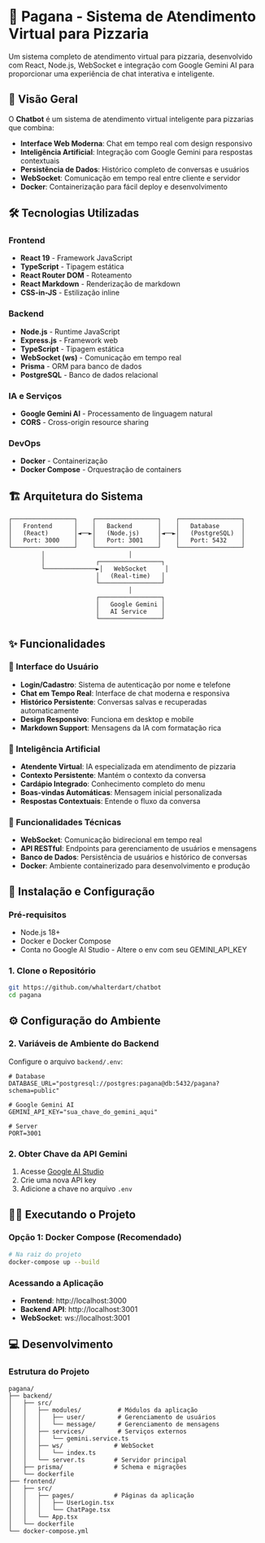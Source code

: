 # 🍕 Pagana - Sistema de Atendimento Virtual para Pizzaria

Um sistema completo de atendimento virtual para pizzaria, desenvolvido com React, Node.js, WebSocket e integração com Google Gemini AI para proporcionar uma experiência de chat interativa e inteligente.


## 🎯 Visão Geral

O **Chatbot** é um sistema de atendimento virtual inteligente para pizzarias que combina:

- **Interface Web Moderna**: Chat em tempo real com design responsivo
- **Inteligência Artificial**: Integração com Google Gemini para respostas contextuais
- **Persistência de Dados**: Histórico completo de conversas e usuários
- **WebSocket**: Comunicação em tempo real entre cliente e servidor
- **Docker**: Containerização para fácil deploy e desenvolvimento

## 🛠 Tecnologias Utilizadas

### Frontend
- **React 19** - Framework JavaScript
- **TypeScript** - Tipagem estática
- **React Router DOM** - Roteamento
- **React Markdown** - Renderização de markdown
- **CSS-in-JS** - Estilização inline

### Backend
- **Node.js** - Runtime JavaScript
- **Express.js** - Framework web
- **TypeScript** - Tipagem estática
- **WebSocket (ws)** - Comunicação em tempo real
- **Prisma** - ORM para banco de dados
- **PostgreSQL** - Banco de dados relacional

### IA e Serviços
- **Google Gemini AI** - Processamento de linguagem natural
- **CORS** - Cross-origin resource sharing

### DevOps
- **Docker** - Containerização
- **Docker Compose** - Orquestração de containers

## 🏗 Arquitetura do Sistema

```
┌─────────────────┐    ┌─────────────────┐    ┌─────────────────┐
│   Frontend      │    │   Backend       │    │   Database      │
│   (React)       │◄──►│   (Node.js)     │◄──►│   (PostgreSQL)  │
│   Port: 3000    │    │   Port: 3001    │    │   Port: 5432    │
└─────────────────┘    └─────────────────┘    └─────────────────┘
         │                       │
         │              ┌─────────────────┐
         └──────────────►│   WebSocket     │
                        │   (Real-time)   │
                        └─────────────────┘
                                 │
                        ┌─────────────────┐
                        │   Google Gemini │
                        │   AI Service    │
                        └─────────────────┘
```

## ✨ Funcionalidades

### 🎨 Interface do Usuário
- **Login/Cadastro**: Sistema de autenticação por nome e telefone
- **Chat em Tempo Real**: Interface de chat moderna e responsiva
- **Histórico Persistente**: Conversas salvas e recuperadas automaticamente
- **Design Responsivo**: Funciona em desktop e mobile
- **Markdown Support**: Mensagens da IA com formatação rica

### 🤖 Inteligência Artificial
- **Atendente Virtual**: IA especializada em atendimento de pizzaria
- **Contexto Persistente**: Mantém o contexto da conversa
- **Cardápio Integrado**: Conhecimento completo do menu
- **Boas-vindas Automáticas**: Mensagem inicial personalizada
- **Respostas Contextuais**: Entende o fluxo da conversa

### 🔧 Funcionalidades Técnicas
- **WebSocket**: Comunicação bidirecional em tempo real
- **API RESTful**: Endpoints para gerenciamento de usuários e mensagens
- **Banco de Dados**: Persistência de usuários e histórico de conversas
- **Docker**: Ambiente containerizado para desenvolvimento e produção

## 🚀 Instalação e Configuração

### Pré-requisitos
- Node.js 18+
- Docker e Docker Compose
- Conta no Google AI Studio - Altere o env com seu GEMINI_API_KEY

### 1. Clone o Repositório
```bash
git https://github.com/whalterdart/chatbot
cd pagana
```
## ⚙️ Configuração do Ambiente

### 2. Variáveis de Ambiente do Backend
Configure o arquivo `backend/.env`:

```env
# Database
DATABASE_URL="postgresql://postgres:pagana@db:5432/pagana?schema=public"

# Google Gemini AI
GEMINI_API_KEY="sua_chave_do_gemini_aqui"

# Server
PORT=3001
```

### 2. Obter Chave da API Gemini
1. Acesse [Google AI Studio](https://makersuite.google.com/app/apikey)
2. Crie uma nova API key
3. Adicione a chave no arquivo `.env`

## 🏃‍♂️ Executando o Projeto

### Opção 1: Docker Compose (Recomendado)
```bash
# Na raiz do projeto
docker-compose up --build
```

### Acessando a Aplicação
- **Frontend**: http://localhost:3000
- **Backend API**: http://localhost:3001
- **WebSocket**: ws://localhost:3001


## 💻 Desenvolvimento

### Estrutura do Projeto
```
pagana/
├── backend/
│   ├── src/
│   │   ├── modules/          # Módulos da aplicação
│   │   │   ├── user/         # Gerenciamento de usuários
│   │   │   └── message/      # Gerenciamento de mensagens
│   │   ├── services/         # Serviços externos
│   │   │   └── gemini.service.ts
│   │   ├── ws/              # WebSocket
│   │   │   └── index.ts
│   │   └── server.ts        # Servidor principal
│   ├── prisma/              # Schema e migrações
│   └── dockerfile
├── frontend/
│   ├── src/
│   │   ├── pages/           # Páginas da aplicação
│   │   │   ├── UserLogin.tsx
│   │   │   └── ChatPage.tsx
│   │   └── App.tsx
│   └── dockerfile
└── docker-compose.yml
```
